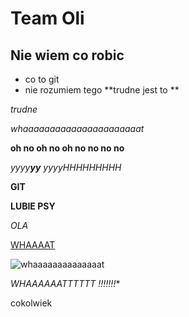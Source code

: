 # Team Oli
## Nie wiem co robic




* co to git
* nie rozumiem tego
**trudne jest to **

*trudne*

*whaaaaaaaaaaaaaaaaaaaaaat*


**oh no oh no oh no  no   no   no**

_yyyy**yy** yyyy_*HHHHHHHHH*

**GIT**

**LUBIE PSY**

_OLA_

[WHAAAAT](https://www.youtube.com/watch?v=k1KmxnzBjfY)

 ![whaaaaaaaaaaaaaat](https://img-ovh-cloud.zszywka.pl/0/0471/2475-33.jpg)

 *WHAAAAAATTTTTT !!!!!!!**

cokolwiek
